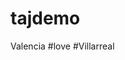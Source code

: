 # tajdemo
<!DOCTYPE html>
<html lang="en">
<head>
<meta charset="UTF-8">
<meta name ="viewport" content ="width=device-width,initial-scale=1.0">
<meta http-equiv="X-UA-Compatible" content ="ie=edge">
<title> Document </title>
</head>
<body>
<hi> Valencia </hi>
</body>
</html>
#love
#Villarreal

